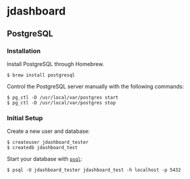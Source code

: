 # jdashboard
## PostgreSQL
### Installation
Install PostgreSQL through Homebrew.
```shell script
$ brew install postgresql
```
Control the PostgreSQL server manually with the following commands:
```shell script
$ pg_ctl -D /usr/local/var/postgres start
$ pg_ctl -D /usr/local/var/postgres stop
```
### Initial Setup
Create a new user and database:
```shell script
$ createuser jdashboard_tester
$ createdb jdashboard_test
```
Start your database with [`psql`](https://www.postgresql.org/docs/12/app-psql.html):
```shell script
$ psql -U jdashboard_tester jdashboard_test -h localhost -p 5432
```
